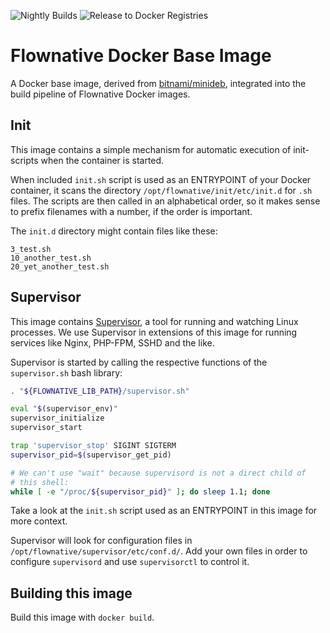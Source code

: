 ![Nightly Builds](https://github.com/flownative/docker-base/workflows/Nightly%20Builds/badge.svg)
![Release to Docker Registries](https://github.com/flownative/docker-base/workflows/Release%20to%20Docker%20Registries/badge.svg)

# Flownative Docker Base Image

A Docker base image, derived from [bitnami/minideb](https://github.com/bitnami/minideb),
integrated into the build pipeline of Flownative Docker images.

## Init

This image contains a simple mechanism for automatic execution of
init-scripts when the container is started.

When included `init.sh` script is used as an ENTRYPOINT of your Docker
container, it scans the directory `/opt/flownative/init/etc/init.d` for
`.sh` files. The scripts are then called in an alphabetical order, so it
makes sense to prefix filenames with a number, if the order is
important.

The `init.d` directory might contain files like these:

```
3_test.sh
10_another_test.sh
20_yet_another_test.sh
```

## Supervisor

This image contains [Supervisor](http://supervisord.org/), a tool for
running and watching Linux processes. We use Supervisor in extensions of
this image for running services like Nginx, PHP-FPM, SSHD and the like.

Supervisor is started by calling the respective functions of the
`supervisor.sh` bash library:

```bash
. "${FLOWNATIVE_LIB_PATH}/supervisor.sh"

eval "$(supervisor_env)"
supervisor_initialize
supervisor_start

trap 'supervisor_stop' SIGINT SIGTERM
supervisor_pid=$(supervisor_get_pid)

# We can't use "wait" because supervisord is not a direct child of
# this shell:
while [ -e "/proc/${supervisor_pid}" ]; do sleep 1.1; done
```
Take a look at the `init.sh` script used as an ENTRYPOINT in this image
for more context.

Supervisor will look for configuration files in
`/opt/flownative/supervisor/etc/conf.d/`. Add your own files in order to
configure `supervisord` and use `supervisorctl` to control it.

## Building this image

Build this image with `docker build`.
